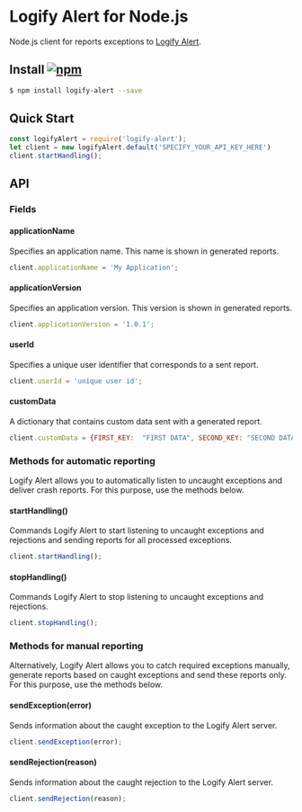 # Logify Alert for Node.js

Node.js client for reports exceptions to [Logify Alert](https://logify.devexpress.com/).

## Install [![npm](https://img.shields.io/npm/v/logify-alert.svg)](https://www.npmjs.com/package/logify-alert)

```sh
$ npm install logify-alert --save
```

## Quick Start

```javascript
const logifyAlert = require('logify-alert');
let client = new logifyAlert.default('SPECIFY_YOUR_API_KEY_HERE')
client.startHandling();
```

## API

### Fields

#### applicationName

Specifies an application name. This name is shown in generated reports.

```javascript
client.applicationName = 'My Application';
```

#### applicationVersion

Specifies an application version. This version is shown in generated reports. 

```javascript
client.applicationVersion = '1.0.1';
```

#### userId

Specifies a unique user identifier that corresponds to a sent report.

```javascript
client.userId = 'unique user id';
```

#### customData

A dictionary that contains custom data sent with a generated report. 

```javascript
client.customData = {FIRST_KEY:  "FIRST DATA", SECOND_KEY: "SECOND DATA"};
```

### Methods for automatic reporting

Logify Alert allows you to automatically listen to uncaught exceptions and deliver crash reports. For this purpose, use the methods below.

#### startHandling()

Commands Logify Alert to start listening to uncaught exceptions and rejections and sending reports for all processed exceptions. 

```javascript
client.startHandling();
```

#### stopHandling()

Commands Logify Alert to stop listening to uncaught exceptions and rejections. 

```javascript
client.stopHandling();
```

### Methods for manual reporting

Alternatively, Logify Alert allows you to catch required exceptions manually, generate reports based on caught exceptions and send these reports only. For this purpose, use the methods below.

#### sendException(error)

Sends information about the caught exception to the Logify Alert server.

```javascript
client.sendException(error);
```

#### sendRejection(reason)

Sends information about the caught rejection to the Logify Alert server.

```javascript
client.sendRejection(reason);
```
